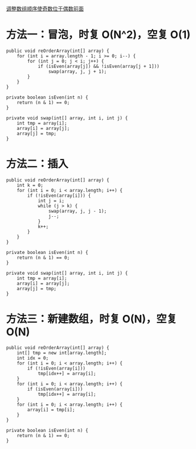 [调整数组顺序使奇数位于偶数前面](https://www.nowcoder.com/practice/beb5aa231adc45b2a5dcc5b62c93f593?tpId=13&tqId=11166&tPage=1&rp=1&ru=/ta/coding-interviews&qru=/ta/coding-interviews/question-ranking&from=cyc_github) 

# 方法一：冒泡，时复 O(N^2)，空复 O(1)

    public void reOrderArray(int[] array) {
        for (int i = array.length - 1; i >= 0; i--) {
            for (int j = 0; j < i; j++) {
                if (isEven(array[j]) && !isEven(array[j + 1]))
                    swap(array, j, j + 1);
            }
        }
    }

    private boolean isEven(int n) {
        return (n & 1) == 0;
    }

    private void swap(int[] array, int i, int j) {
        int tmp = array[i];
        array[i] = array[j];
        array[j] = tmp;
    }
    
# 方法二：插入

    public void reOrderArray(int[] array) {
        int k = 0;
        for (int i = 0; i < array.length; i++) {
            if (!isEven(array[i])) {
                int j = i;
                while (j > k) {
                    swap(array, j, j - 1);
                    j--;
                }
                k++;
            }
        }
    }

    private boolean isEven(int n) {
        return (n & 1) == 0;
    }

    private void swap(int[] array, int i, int j) {
        int tmp = array[i];
        array[i] = array[j];
        array[j] = tmp;
    }     
    
# 方法三：新建数组，时复 O(N)，空复 O(N)

    public void reOrderArray(int[] array) {
        int[] tmp = new int[array.length];
        int idx = 0;
        for (int i = 0; i < array.length; i++) {
            if (!isEven(array[i]))
                tmp[idx++] = array[i];
        }
        for (int i = 0; i < array.length; i++) {
            if (isEven(array[i]))
                tmp[idx++] = array[i];
        }
        for (int i = 0; i < array.length; i++) {
            array[i] = tmp[i];
        }
    }

    private boolean isEven(int n) {
        return (n & 1) == 0;
    }

